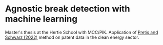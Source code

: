 # Agnostic break detection with machine learning 

Master's thesis at the Hertie School with MCC/PIK. 
Application of [Pretis and Schwarz (2022)](https://papers.ssrn.com/sol3/papers.cfm?abstract_id=4022745) method on patent data in the clean energy sector.

